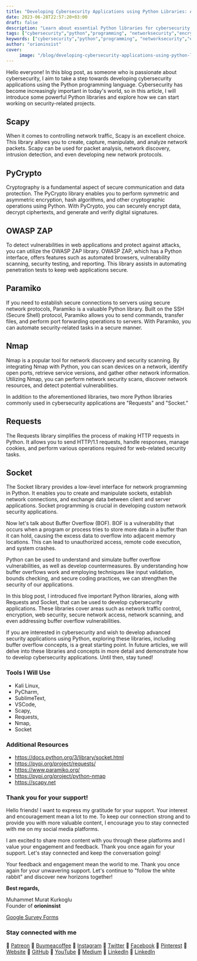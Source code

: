 ```yaml
---
title: "Developing Cybersecurity Applications using Python Libraries: An Introduction"
date: 2023-06-28T22:57:20+03:00
draft: false
description: "Learn about essential Python libraries for cybersecurity applications and explore buffer overflow vulnerabilities. Stay tuned for more."
tags: ["cybersecurity","python","programming", "networksecurity","encryption", "websecurity"]
keywords: ["cybersecurity","python","programming", "networksecurity","encryption", "websecurity"]
author: "orioninsist"
cover:
     image: "/blog/developing-cybersecurity-applications-using-python-libraries-an-introduction.md.png"
---
```


Hello everyone! In this blog post, as someone who is passionate about cybersecurity, I aim to take a step towards developing cybersecurity applications using the Python programming language. Cybersecurity has become increasingly important in today's world, so in this article, I will introduce some powerful Python libraries and explore how we can start working on security-related projects.

## Scapy
When it comes to controlling network traffic, Scapy is an excellent choice. This library allows you to create, capture, manipulate, and analyze network packets. Scapy can be used for packet analysis, network discovery, intrusion detection, and even developing new network protocols.

## PyCrypto
Cryptography is a fundamental aspect of secure communication and data protection. The PyCrypto library enables you to perform symmetric and asymmetric encryption, hash algorithms, and other cryptographic operations using Python. With PyCrypto, you can securely encrypt data, decrypt ciphertexts, and generate and verify digital signatures.

## OWASP ZAP
To detect vulnerabilities in web applications and protect against attacks, you can utilize the OWASP ZAP library. OWASP ZAP, which has a Python interface, offers features such as automated browsers, vulnerability scanning, security testing, and reporting. This library assists in automating penetration tests to keep web applications secure.

## Paramiko
If you need to establish secure connections to servers using secure network protocols, Paramiko is a valuable Python library. Built on the SSH (Secure Shell) protocol, Paramiko allows you to send commands, transfer files, and perform port forwarding operations to servers. With Paramiko, you can automate security-related tasks in a secure manner.

## Nmap
Nmap is a popular tool for network discovery and security scanning. By integrating Nmap with Python, you can scan devices on a network, identify open ports, retrieve service versions, and gather other network information. Utilizing Nmap, you can perform network security scans, discover network resources, and detect potential vulnerabilities.

In addition to the aforementioned libraries, two more Python libraries commonly used in cybersecurity applications are "Requests" and "Socket."

## Requests
The Requests library simplifies the process of making HTTP requests in Python. It allows you to send HTTP/1.1 requests, handle responses, manage cookies, and perform various operations required for web-related security tasks.

## Socket
The Socket library provides a low-level interface for network programming in Python. It enables you to create and manipulate sockets, establish network connections, and exchange data between client and server applications. Socket programming is crucial in developing custom network security applications.

Now let's talk about Buffer Overflow (BOF). BOF is a vulnerability that occurs when a program or process tries to store more data in a buffer than it can hold, causing the excess data to overflow into adjacent memory locations. This can lead to unauthorized access, remote code execution, and system crashes.

Python can be used to understand and simulate buffer overflow vulnerabilities, as well as develop countermeasures. By understanding how buffer overflows work and employing techniques like input validation, bounds checking, and secure coding practices, we can strengthen the security of our applications.

In this blog post, I introduced five important Python libraries, along with Requests and Socket, that can be used to develop cybersecurity applications. These libraries cover areas such as network traffic control, encryption, web security, secure network access, network scanning, and even addressing buffer overflow vulnerabilities.

If you are interested in cybersecurity and wish to develop advanced security applications using Python, exploring these libraries, including buffer overflow concepts, is a great starting point. In future articles, we will delve into these libraries and concepts in more detail and demonstrate how to develop cybersecurity applications. Until then, stay tuned!

### Tools I Will Use
* Kali Linux,
* PyCharm,
* SublimeText,
* VSCode,
* Scapy,
* Requests,
* Nmap,
* Socket

### Additional Resources
* https://docs.python.org/3/library/socket.html
* https://pypi.org/project/requests/
* https://www.paramiko.org/
* https://pypi.org/project/python-nmap
* https://scapy.net

### Thank you for your support! 

Hello friends! I want to express my gratitude for your support. Your interest and encouragement mean a lot to me. To keep our connection strong and to provide you with more valuable content, I encourage you to stay connected with me on my social media platforms.

I am excited to share more content with you through these platforms and I value your engagement and feedback. Thank you once again for your support. Let's stay connected and keep the conversation going!

Your feedback and engagement mean the world to me. Thank you once again for your unwavering support.
Let's continue to "follow the white rabbit" and discover new horizons together!

**Best regards,**

Muhammet Murat Kurkoglu\
Founder of **orioninsist**

[Google Survey Forms](https://forms.gle/USJRqLRPQYF4x3Pa6)

### Stay connected with me

🔗 [Patreon](https://www.patreon.com/orioninsist)
🔗 [Buymeacoffee](https://www.buymeacoffee.com/orioninsist)
🔗 [Instagram](https://www.instagram.com/insistorion/)
🔗 [Twitter](https://twitter.com/InsistOrion/)
🔗 [Facebook](https://www.facebook.com/insistorion)
🔗 [Pinterest](https://www.pinterest.com/orioninsist/)
🔗 [Website](https://orioninsist.org/)
🔗 [GitHub](https://github.com/orioninsist)
🔗 [YouTube](https://www.youtube.com/@orioninsist-official/)
🔗 [Medium](https://orioninsist.dev/)
🔗 [LinkedIn](https://www.linkedin.com/in/muhammet-murat-kurkoglu/)
🔗 [LinkedIn](https://www.linkedin.com/company/orioninsist/)
